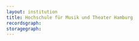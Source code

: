 ```yaml
---
layout: institution
title: Hochschule für Musik und Theater Hamburg
recordsgraph: 
storagegraph: 
---
```

